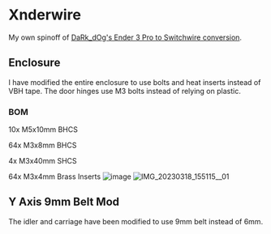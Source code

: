 # Xnderwire
  My own spinoff of [DaRk_dOg's Ender 3 Pro to Switchwire conversion](https://github.com/boubounokefalos/Ender_SW). 

## Enclosure
  I have modified the entire enclosure to use bolts and heat inserts instead of VBH tape. The door hinges use M3 bolts instead of relying on plastic. 

### BOM
  
  10x M5x10mm BHCS  
  
  64x M3x8mm BHCS 
  
  4x M3x40mm SHCS 
  
  64x M3x4mm Brass Inserts 
![image](https://user-images.githubusercontent.com/82473060/226141142-44fc6068-aa60-4b15-bbdb-47f5e17cdd5e.png)
![IMG_20230318_155115__01](https://user-images.githubusercontent.com/82473060/226141063-1fcef592-1a1d-4db8-ab13-c7184fd71a32.jpg)
  
## Y Axis 9mm Belt Mod
  The idler and carriage have been modified to use 9mm belt instead of 6mm. 
  
